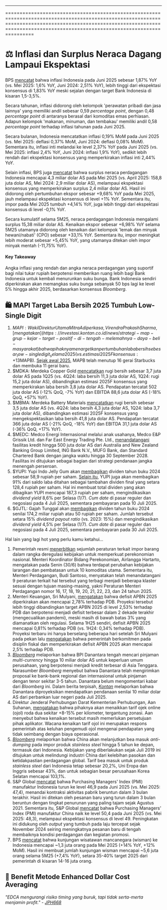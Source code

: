 ---

==================================================================================================================================================================================================================================

# ⚖️ Inflasi dan Surplus Neraca Dagang Lampaui Ekspektasi

#####

#####

BPS [mencatat](https://web-api.bps.go.id/download.php?f=jdiza4lt2NQpM76SX7mXKzVNUW12TjZ1cUcvNXV4VUtJcTJXVkk0MVBrOVY3aUt2eWJPa3dRT1FVVDkzb0FhRzVWL1RjNERsWFFpOXJ1empJMWI0aWlhTkZjSHJZTTVvQ2luZlRlNElKcHFMUURkcEZ1R1VFdGtFdzZETFROM0dyV0RxNXlNMlhPV0JuNnV0bStwWUlCeHFMYlFJdTdZWVV6NTEyUT09&_gl=1*sfvwdp*_ga*MTY2OTU5NTQ4OC4xNzUxMzUzNzQ5*_ga_XXTTVXWHDB*czE3NTEzNTM3NDgkbzEkZzEkdDE3NTEzNTM3OTEkajE3JGwwJGgw) bahwa inflasi Indonesia pada Juni 2025 sebesar 1,87% YoY (vs. Mei 2025: 1,6% YoY, Juni 2024: 2,51% YoY), lebih tinggi dari ekspektasi konsensus di 1,83% YoY meski sejalan dengan target Bank Indonesia di kisaran 1,5-3,5%.

Secara tahunan, inflasi didorong oleh kelompok 'perawatan pribadi dan jasa lainnya' yang memiliki andil sebesar 0,59 _percentage point_, dengan 0,48 _percentage point_ di antaranya berasal dari komoditas emas perhiasan. Adapun kelompok 'makanan, minuman, dan tembakau' memiliki andil 0,58 _percentage point_ terhadap inflasi tahunan pada Juni 2025.

Secara bulanan, Indonesia mencatatkan inflasi 0,19% MoM pada Juni 2025 (vs. Mei 2025: deflasi 0,37% MoM, Juni 2024: deflasi 0,08% MoM). Sementara itu, inflasi inti melandai ke level 2,37% YoY pada Juni 2025 (vs. Mei 2025: inflasi 2,4% YoY, Juni 2024: inflasi 1,9% YoY), sedikit lebih rendah dari ekspektasi konsensus yang memperkirakan inflasi inti 2,44% YoY.

Selain inflasi, BPS juga [mencatat](https://web-api.bps.go.id/download.php?f=nayqnduON46Qqbv7UswgsHVMajErdkVhbXRJa0lNcHo4RDRQdkdmU0l4Ung1OGhoaUluK0tWTXFac0J3MzAyRk5WdGc2R1VBRmlTekxCVkZ3cnJldi9HUTIzQUVsQlNONVJ3aHBKWm1LanJQRmJTWStLWS90KzhhcnlaekJLN0FEM2hwRExlU0FyZGFtdkJtc1NpMkErbFBoZ3ROd3pESmJ2YmVJQT09&_gl=1*1aici2z*_ga*MTY2OTU5NTQ4OC4xNzUxMzUzNzQ5*_ga_XXTTVXWHDB*czE3NTEzNTcyODEkbzIkZzEkdDE3NTEzNTczNTMkajYwJGwwJGgw) bahwa surplus neraca perdagangan Indonesia mencapai 4,3 miliar dolar AS pada Mei 2025 (vs. April 2025: 158,8 juta dolar AS, Mei 2024: 2,9 miliar dolar AS), melampaui ekspektasi konsensus yang memperkirakan surplus 2,4 miliar dolar AS. Hasil ini didorong oleh pertumbuhan ekspor sebesar +9,68% YoY pada Mei 2025, jauh melampaui ekspektasi konsensus di level +1% YoY. Sementara itu, impor pada Mei 2025 tumbuh +4,14% YoY, juga lebih tinggi dari ekspektasi konsensus di level -0,1% YoY.

Secara kumulatif selama 5M25, neraca perdagangan Indonesia mengalami surplus 15,38 miliar dolar AS. Kenaikan ekspor sebesar +6,98% YoY selama 5M25 utamanya didorong oleh kenaikan dari kelompok 'lemak dan minyak hewani/nabati' (CPO) sebesar +33,1% YoY. Sementara itu, impor meningkat lebih moderat sebesar +5,45% YoY, yang utamanya ditekan oleh impor minyak mentah (-11,75% YoY).

#### Key Takeaway

Angka inflasi yang rendah dan angka neraca perdagangan yang suportif bagi nilai tukar rupiah berpotensi memberikan ruang lebih bagi Bank Indonesia untuk kembali menurunkan suku bunga. Bank Indonesia sendiri diperkirakan akan memangkas suku bunga sebanyak 50 bps lagi ke level 5% hingga akhir 2025, berdasarkan konsensus _Bloomberg_.

## 🛍️ MAPI Target Laba Bersih 2025 Tumbuh Low-Single Digit

1.  $MAPI: Wakil Direktur Utama Mitra Adiperkasa, Virendra Prakash Sharma, [mengatakan](https://investasi.kontan.co.id/news/strategi-map-grup-kejar-target-positif-di-tengah-melemahnya-daya-beli-masyarakat) bahwa pihaknya menargetkan pertumbuhan laba bersih sebesar _low-single digit_ selama 2025 (vs. estimasi 2025F konsensus: +13% YoY, realisasi 2024: -6,7% YoY), dengan target pendapatan di kisaran _high-single digit_ (vs. estimasi 2025F konsensus: +8,6% YoY, realisasi 2024: +14% YoY). Target tersebut mempertimbangkan kondisi makroekonomi Indonesia yang lebih lesu dibandingkan tahun sebelumnya. MAPI sendiri berencana menganggarkan _capex_ senilai 2 triliun rupiah selama 2025 untuk ekspansi, termasuk untuk ekspansi 40 gerai baru Starbucks melalui MAP Boga Adiperkasa ($MAPB). [Sejak awal 2025](https://epaper.bisnis.com/epaper/detail/page/156425/), MAPB telah menutup 16 gerai Starbucks dan membuka 11 gerai baru.
2.  $MDKA: Merdeka Copper Gold [mencatatkan](https://www.idx.co.id/Portals/0/StaticData/ListedCompanies/Corporate_Actions/New_Info_JSX/Jenis_Informasi/01_Laporan_Keuangan/02_Soft_Copy_Laporan_Keuangan//Laporan%20Keuangan%20Tahun%202025/TW1/MDKA/Financial%20Statements%20MDKA%2031%20March%202025.pdf) rugi bersih sebesar 3,7 juta dolar AS pada 1Q25 (vs. 4Q24: laba bersih 11,3 juta dolar AS, 1Q24: rugi 15,2 juta dolar AS), dibandingkan estimasi 2025F konsensus yang memperkirakan laba bersih 3,8 juta dolar AS. Pendapatan tercatat 502 juta dolar AS (-12% QoQ, -7% YoY) dan EBITDA 88,6 juta dolar AS (-18% QoQ, +57% YoY).
3.  $MBMA: Merdeka Battery Materials [mencatatkan](https://www.idx.co.id/Portals/0/StaticData/ListedCompanies/Corporate_Actions/New_Info_JSX/Jenis_Informasi/01_Laporan_Keuangan/02_Soft_Copy_Laporan_Keuangan//Laporan%20Keuangan%20Tahun%202025/TW1/MBMA/FS%20MBMA%2031%20March%202025.pdf) rugi bersih sebesar 3,5 juta dolar AS (vs. 4Q24: laba bersih 4,3 juta dolar AS, 1Q24: laba 3,7 juta dolar AS), dibandingkan estimasi 2025F konsensus yang mengekspektasikan laba bersih 41,8 juta dolar AS. Pendapatan tercatat 366 juta dolar AS (-21% QoQ, -18% YoY) dan EBITDA 31,1 juta dolar AS (-36% QoQ, +17% YoY).
4.  $MEDC: Medco Energi Internasional melalui anak usahanya, Medco E&P Grissik Ltd. dan Far East Energy Trading Pte. Ltd., [menandatangani](https://www.idx.co.id/StaticData/NewsAndAnnouncement/ANNOUNCEMENTSTOCK/From_EREP/202507/e3ef0b2834_338dad9486.pdf) fasilitas kredit hingga 500 juta dolar AS dari Australia and New Zealand Banking Group Limited, ING Bank N.V., MUFG Bank, dan Standard Chartered Bank dengan jangka waktu hingga 30 September 2028. Fasilitas ini ditujukan sebagai bagian dari strategi pendanaan jangka menengah perseroan.
5.  $YUPI: Yupi Indo Jelly Gum akan [membagikan](https://www.idx.co.id/StaticData/NewsAndAnnouncement/ANNOUNCEMENTSTOCK/From_EREP/202506/65d0c99370_052bbbb241.pdf) dividen tahun buku 2024 sebesar 58,9 rupiah per saham. [Selain itu](https://www.idx.co.id/StaticData/NewsAndAnnouncement/ANNOUNCEMENTSTOCK/From_EREP/202506/d16b0869ee_518b51de2a.pdf), YUPI juga akan membagikan 91% dari saldo laba ditahan sebagai tambahan dividen final yang setara 128,4 rupiah per saham. Hal ini membuat total dividen yang akan dibagikan YUPI mencapai 187,3 rupiah per saham, mengindikasikan _dividend yield_ 8,6% per Selasa (1/7). _Cum date_ di pasar reguler dan negosiasi pada 4 Juli 2025, sementara pembayaran pada 10 Juli 2025.
6.  $GJTL: Gajah Tunggal akan [membagikan](https://www.idx.co.id/StaticData/NewsAndAnnouncement/ANNOUNCEMENTSTOCK/From_EREP/202506/badf7f5a59_f0e8daa293.pdf) dividen tahun buku 2024 senilai 174,2 miliar rupiah atau 50 rupiah per saham. Jumlah tersebut setara 15% _dividend payout ratio_ (vs. 2023: 15%) dan mengindikasikan _dividend yield_ 4,5% per Selasa (1/7). _Cum date_ di pasar reguler dan negosiasi pada 4 Juli 2025, sementara pembayaran pada 30 Juli 2025.

Hal lain yang lagi hot yang perlu kamu ketahui...

1.  Pemerintah resmi [menerbitkan](https://jatim.antaranews.com/berita/939821/pemerintah-terbitkan-sembilan-permendag-baru-terkait-kebijakan-impor) sejumlah peraturan terkait impor barang dalam rangka deregulasi kebijakan untuk memperkuat perekonomian nasional. Menteri Koordinator Bidang Perekonomian, Airlangga Hartarto, mengatakan pada Senin (30/6) bahwa terdapat perubahan kebijakan larangan dan pembatasan untuk 10 komoditas utama. Sementara itu, Menteri Perdagangan, Budi Santoso, menyatakan telah menandatangani 9 peraturan terkait hal tersebut yang terbagi menjadi beberapa klaster sesuai dengan tujuan masing-masing, yakni Peraturan Menteri Perdagangan nomor 16, 17, 18, 19, 20, 21, 22, 23, dan 24 tahun 2025.
2.  Menteri Keuangan, Sri Mulyani, [mengatakan](https://www.bloomberg.com/news/articles/2025-07-01/indonesia-sees-budget-deficit-at-2-78-of-gdp-near-legal-limit) bahwa defisit APBN 2025 diperkirakan akan mencapai 2,78% terhadap PDB. Proyeksi tersebut lebih tinggi dibandingkan target APBN 2025 di level 2,53% terhadap PDB dan berpotensi menjadi defisit terbesar dalam 2 dekade terakhir (mengecualikan pandemi), meski masih di bawah batas 3% yang diamanatkan oleh regulasi. Selama 1H25 sendiri, defisit APBN 2025 mencapai 0,81% terhadap PDB (vs. 1H24: 0,34% terhadap PDB). Proyeksi terbaru ini hanya berselang beberapa hari setelah Sri Mulyani pada pekan lalu [mengatakan](https://snips.stockbit.com/snips-terbaru/bmri-5m25-laba-bersih-flat-yoy#:~:text=Menteri%20Keuangan%2C,pada%20tahun%20ini) bahwa pemerintah berkomitmen pada disiplin fiskal dan memperkirakan defisit APBN 2025 akan mencapai 2,5% terhadap PDB.
3.  _[Bloomberg](https://www.bloomberg.com/news/articles/2025-06-30/danantara-seeks-up-to-10-billion-loan-southeast-asia-s-largest)_ melaporkan bahwa BPI Danantara tengah mencari pinjaman _multi-currency_ hingga 10 miliar dolar AS untuk keperluan umum perusahaan, yang berpotensi menjadi kredit terbesar di Asia Tenggara. Narasumber _Bloomberg_ menyebut bahwa Danantara telah mengirimkan proposal ke bank-bank regional dan internasional untuk pinjaman dengan tenor sekitar 3-5 tahun. Danantara belum mengomentari kabar dari _Bloomberg_ ini. Dalam berita terpisah, _[Kontan](https://nasional.kontan.co.id/news/danantara-akan-dapat-pendanaan-us-10-miliar-dari-perbankan-luar-negeri)_ melaporkan bahwa Danantara diproyeksikan mendapatkan pendanaan senilai 10 miliar dolar AS dari perbankan luar negeri pada Juli 2025.
4.  Direktur Jenderal Perhubungan Darat Kementerian Perhubungan, Aan Suhanan, [mengatakan](https://katadata.co.id/digital/teknologi/6862558657622/kemenhub-bakal-naikkan-tarif-ojek-online-15-ada-aturan-zonasi) bahwa pihaknya akan menaikkan tarif ojek online (ojol) roda dua sekitar +8-15% per kilometer, tergantung zonasi. Aan menyebut bahwa kenaikan tersebut masih memerlukan persetujuan pihak aplikator. Wacana kenaikan tarif ojol ini merupakan respons pemerintah atas keluhan pengemudi ojol mengenai pendapatan yang tidak seimbang dengan biaya operasional.
5.  _[Bloomberg](https://www.bloomberg.com/news/articles/2025-06-30/china-sticks-to-stainless-steel-levies-despite-indonesia-pain)_ melaporkan bahwa China akan melanjutkan bea masuk _anti-dumping_ pada impor produk _stainless steel_ hingga 5 tahun ke depan, termasuk dari Indonesia. Kebijakan yang diberlakukan sejak Juli 2019 ini ditujukan untuk melindungi industri China dari kelebihan pasokan dan ketidakpastian perdagangan global. Tarif bea masuk untuk produk _stainless steel_ dari Indonesia tetap sebesar 20,2%, Uni Eropa dan Inggris sebesar 43%, dan untuk sebagian besar perusahaan Korea Selatan mencapai 103,1%.
6.  S&P Global [mencatat](https://www.pmi.spglobal.com/Public/Home/PressRelease/89a9bef1b8f344fb8fb8aea7566a5462) bahwa Purchasing Managers' Index (PMI) manufaktur Indonesia turun ke level 46,9 pada Juni 2025 (vs. Mei 2025: 47,4), menandai kontraksi aktivitas pabrik beruntun dalam 3 bulan terakhir. Hasil ini ditekan oleh pesanan baru yang turun dalam 3 bulan beruntun dengan tingkat penurunan yang paling tajam sejak Agustus 2021. Sementara itu, S&P Global [mencatat](https://www.pmi.spglobal.com/Public/Home/PressRelease/b82735a9ba66455eb839145fba0ac5df) bahwa Purchasing Managers' Index (PMI) manufaktur China naik ke level 50,4 pada Juni 2025 (vs. Mei 2025: 48,3), melampaui ekspektasi konsensus di level 49. Peningkatan ini didukung oleh _output_ yang tumbuh pada laju tercepat sejak November 2024 seiring meningkatnya pesanan baru di tengah membaiknya kondisi perdagangan dan kegiatan promosi.
7.  BPS [mencatat](https://www.bps.go.id/id/pressrelease/2025/07/01/2442/kunjungan-wisatawan-mancanegara--wisman--pada-mei-2025-mencapai-1-31-juta-kunjungan--naik-14-01-persen--y-on-y---.html) bahwa kunjungan wisatawan mancanegara (wisman) ke Indonesia mencapai ~1,3 juta orang pada Mei 2025 (+14% YoY, +12% MoM). Hasil ini membuat jumlah kunjungan wisman mencapai ~5,6 juta orang selama 5M25 (+7,4% YoY), setara 35-40% target 2025 dari pemerintah di kisaran 14-16 juta orang.

## 💸 Benefit Metode Enhanced Dollar Cost Averaging

###### _"EDCA mengurangi risiko timing yang buruk, tapi tidak serta-merta menjamin profit." -_ _[JPH668](https://stockbit.com/JPH668?source=0)_

#####
